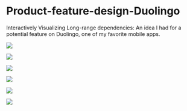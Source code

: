 # Product-feature-design-Duolingo

Interactively Visualizing Long-range dependencies:
An idea I had for a potential feature on Duolingo, one of my favorite mobile apps. 

![](4.jpeg)

![](3.jpeg)

![](2.jpeg)

![](1.jpeg)

![](5.jpeg)

![](6.jpeg)






